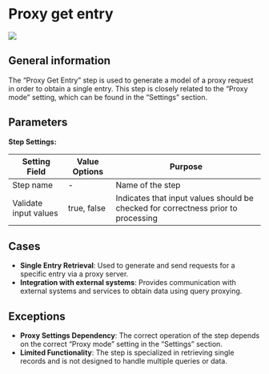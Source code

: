 # Proxy get entry

![](../../assets/images/app-development/proxy-get-entry.png)

## General information
The “Proxy Get Entry” step is used to generate a model of a proxy request in order to obtain a single entry. This step is closely related to the “Proxy mode” setting, which can be found in the “Settings” section.

## Parameters
**Step Settings:**

| Setting Field        | Value Options | Purpose |
|-----------------------|-------------------|------------|
| Step name             | -                 | Name of the step |
| Validate input values | true, false       | Indicates that input values should be checked for correctness prior to processing |

## Cases
- **Single Entry Retrieval**: Used to generate and send requests for a specific entry via a proxy server.
- **Integration with external systems**: Provides communication with external systems and services to obtain data using query proxying.

## Exceptions
- **Proxy Settings Dependency**: The correct operation of the step depends on the correct “Proxy mode” setting in the “Settings” section.
- **Limited Functionality**: The step is specialized in retrieving single records and is not designed to handle multiple queries or data.
